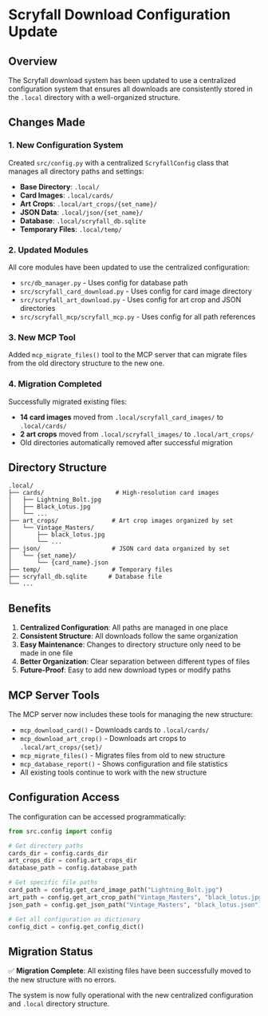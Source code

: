 # Scryfall Download Configuration Update

## Overview

The Scryfall download system has been updated to use a centralized configuration system that ensures all downloads are consistently stored in the `.local` directory with a well-organized structure.

## Changes Made

### 1. New Configuration System

Created `src/config.py` with a centralized `ScryfallConfig` class that manages all directory paths and settings:

- **Base Directory**: `.local/`
- **Card Images**: `.local/cards/`
- **Art Crops**: `.local/art_crops/{set_name}/`
- **JSON Data**: `.local/json/{set_name}/`
- **Database**: `.local/scryfall_db.sqlite`
- **Temporary Files**: `.local/temp/`

### 2. Updated Modules

All core modules have been updated to use the centralized configuration:

- `src/db_manager.py` - Uses config for database path
- `src/scryfall_card_download.py` - Uses config for card image directory
- `src/scryfall_art_download.py` - Uses config for art crop and JSON directories
- `src/scryfall_mcp/scryfall_mcp.py` - Uses config for all path references

### 3. New MCP Tool

Added `mcp_migrate_files()` tool to the MCP server that can migrate files from the old directory structure to the new one.

### 4. Migration Completed

Successfully migrated existing files:
- **14 card images** moved from `.local/scryfall_card_images/` to `.local/cards/`
- **2 art crops** moved from `.local/scryfall_images/` to `.local/art_crops/`
- Old directories automatically removed after successful migration

## Directory Structure

```
.local/
├── cards/                    # High-resolution card images
│   ├── Lightning_Bolt.jpg
│   ├── Black_Lotus.jpg
│   └── ...
├── art_crops/               # Art crop images organized by set
│   └── Vintage_Masters/
│       ├── black_lotus.jpg
│       └── ...
├── json/                    # JSON card data organized by set
│   └── {set_name}/
│       └── {card_name}.json
├── temp/                    # Temporary files
├── scryfall_db.sqlite      # Database file
└── ...
```

## Benefits

1. **Centralized Configuration**: All paths are managed in one place
2. **Consistent Structure**: All downloads follow the same organization
3. **Easy Maintenance**: Changes to directory structure only need to be made in one file
4. **Better Organization**: Clear separation between different types of files
5. **Future-Proof**: Easy to add new download types or modify paths

## MCP Server Tools

The MCP server now includes these tools for managing the new structure:

- `mcp_download_card()` - Downloads cards to `.local/cards/`
- `mcp_download_art_crop()` - Downloads art crops to `.local/art_crops/{set}/`
- `mcp_migrate_files()` - Migrates files from old to new structure
- `mcp_database_report()` - Shows configuration and file statistics
- All existing tools continue to work with the new structure

## Configuration Access

The configuration can be accessed programmatically:

```python
from src.config import config

# Get directory paths
cards_dir = config.cards_dir
art_crops_dir = config.art_crops_dir
database_path = config.database_path

# Get specific file paths
card_path = config.get_card_image_path("Lightning_Bolt.jpg")
art_path = config.get_art_crop_path("Vintage_Masters", "black_lotus.jpg")
json_path = config.get_json_path("Vintage_Masters", "black_lotus.json")

# Get all configuration as dictionary
config_dict = config.get_config_dict()
```

## Migration Status

✅ **Migration Complete**: All existing files have been successfully moved to the new structure with no errors.

The system is now fully operational with the new centralized configuration and `.local` directory structure.
